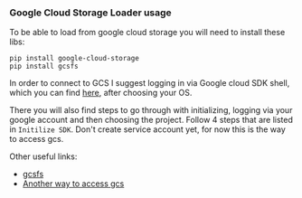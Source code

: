 ### Google Cloud Storage Loader usage
To be able to load from google cloud storage you will need to install these libs:
```
pip install google-cloud-storage
pip install gcsfs
```

In order to connect to GCS I suggest logging in via Google cloud SDK shell, which you can find [here](https://cloud.google.com/sdk/docs/quickstarts), after choosing your OS.

There you will also find steps to go through with initializing, logging via your google account and then choosing the project. Follow 4 steps that are listed in ```Initilize SDK```.
Don't create service account yet, for now this is the way to access gcs.

Other useful links: 
- [gcsfs](https://gcsfs.readthedocs.io/en/latest/) 
- [Another way to access gcs](https://cloud.google.com/storage/docs/reference/libraries#client-libraries-install-python)
